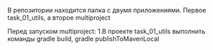 В репозитории находится папка с двумя приложениями. Первое task_01_utils, а второе multiproject

Перед запуском multiproject:
1.В проекте task_01_utils выполнить команды gradle build, gradle publishToMavenLocal